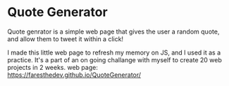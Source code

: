 
# Quote Generator

Quote genrator is a simple web page that gives the user a random quote, and allow them to tweet it within a click!

I made this little web page to refresh my memory on JS, and I used it as a practice. It's a part of an on going challange with myself to create 20 web projects in 2 weeks.
web page: https://faresthedev.github.io/QuoteGenerator/
